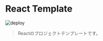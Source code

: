 # React Template

![deploy](https://github.com/shun-shobon/react-template/workflows/deploy/badge.svg)

> Reactのプロジェクトテンプレートです。
